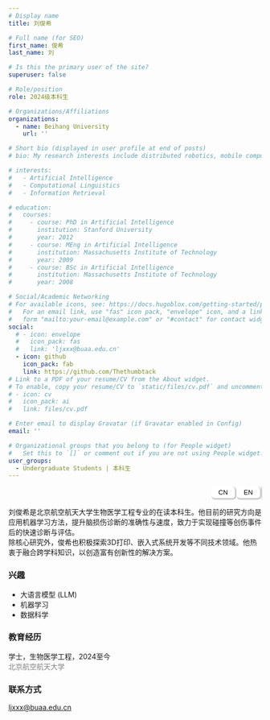 ```yaml
---
# Display name
title: 刘俊希

# Full name (for SEO)
first_name: 俊希
last_name: 刘

# Is this the primary user of the site?
superuser: false

# Role/position
role: 2024级本科生

# Organizations/Affiliations
organizations:
  - name: Beihang University
    url: ''

# Short bio (displayed in user profile at end of posts)
# bio: My research interests include distributed robotics, mobile computing and programmable matter.

# interests:
#   - Artificial Intelligence
#   - Computational Linguistics
#   - Information Retrieval

# education:
#   courses:
#     - course: PhD in Artificial Intelligence
#       institution: Stanford University
#       year: 2012
#     - course: MEng in Artificial Intelligence
#       institution: Massachusetts Institute of Technology
#       year: 2009
#     - course: BSc in Artificial Intelligence
#       institution: Massachusetts Institute of Technology
#       year: 2008

# Social/Academic Networking
# For available icons, see: https://docs.hugoblox.com/getting-started/page-builder/#icons
#   For an email link, use "fas" icon pack, "envelope" icon, and a link in the
#   form "mailto:your-email@example.com" or "#contact" for contact widget.
social:
  # - icon: envelope
  #   icon_pack: fas
  #   link: 'ljxxx@buaa.edu.cn'
  - icon: github
    icon_pack: fab
    link: https://github.com/Thethumbtack
# Link to a PDF of your resume/CV from the About widget.
# To enable, copy your resume/CV to `static/files/cv.pdf` and uncomment the lines below.
# - icon: cv
#   icon_pack: ai
#   link: files/cv.pdf

# Enter email to display Gravatar (if Gravatar enabled in Config)
email: ''

# Organizational groups that you belong to (for People widget)
#   Set this to `[]` or comment out if you are not using People widget.
user_groups:
  - Undergraduate Students | 本科生
---
```


<style>
.tabs {
  display: flex;
  flex-direction: row;       /* 横向排列 */
  justify-content: flex-end; /* 按钮靠右 */
  border-right: 1px solid #ccc; /* 浅灰色右边框 */
  width: 100%;
}

.tablink {
  border: 3px solid #ccc; /* 浅灰色边框 */
  border-left: none;
  border-top: none;
  padding:  4px 1px;
  cursor: pointer;
  width: 50px;
  font-size: 13px;
  text-align: center;
  background-color: white;
  font-family: "Arial Rounded MT Bold", sans-serif;
  border-radius: 8px;
}
</style>

<div class="tabs">
  <button class="tablink" onclick="openTab('cn')">CN</button>
  <button class="tablink" onclick="openTab('en')">EN</button>
</div>


<!-- 中文版本 -->
<div id="cn" class="tabcontent" style="display:block;">

  <p>
    刘俊希是北京航空航天大学生物医学工程专业的在读本科生。他目前的研究方向是应用机器学习方法，提升脑损伤诊断的准确性与速度，致力于实现碰撞等创伤事件后的快速诊断与评估。<br>
    除核心研究外，俊希也积极探索3D打印、嵌入式系统开发等不同技术领域。他热衷于融合跨学科知识，以创造富有创新性的解决方案。
  </p>

  <h3>兴趣</h3>
  <ul>
    <li>大语言模型 (LLM)</li>
    <li>机器学习</li>
    <li>数据科学</li>
  </ul>

  <h3>教育经历</h3>

<div>
  <p><i class="fas fa-graduation-cap"></i> 学士，生物医学工程，2024至今<br>
  <span style="color:gray;">北京航空航天大学</span></p>
</div>

<h3>联系方式</h3>
  <p>
    <i class="fas fa-envelope"></i> <a href="mailto:ljxxx@buaa.edu.cn">ljxxx@buaa.edu.cn</a>
  </p>

</div>


<!-- 英文版本 -->
<div id="en" class="tabcontent" style="display:none;">
  <p>
    Junxi Liu is an undergraduate student majoring in Biomedical Engineering at Beihang University. His current research focuses on applying machine learning techniques to enhance the accuracy and speed of brain injury diagnosis, with a particular emphasis on enabling rapid assessment after traumatic impacts such as collisions.<br><br>
    Beyond his primary research, Junxi is also actively exploring various interdisciplinary fields, including 3D printing and embedded systems development. He is passionate about leveraging diverse technologies to create innovative solutions.
  </p>

  <h3>Interests</h3>
  <ul>
    <li>Computational Science</li>
    <li>Sports</li>
  </ul>

  <h3>Education</h3>

<div>
  <p><i class="fas fa-graduation-cap"></i> BSc in Biomedical Engineering, 2023-Present<br>
  <span style="color:gray;">Beihang University</span></p>
</div>

<h3>Contact</h3>
  <p>
    <i class="fas fa-envelope"></i> <a href="mailto:ljxxx@buaa.edu.cn">ljxxx@buaa.edu.cn</a>
  </p>

</div>

<script>
function openTab(tabName) {
  var i, x;
  x = document.getElementsByClassName("tabcontent");
  for (i = 0; i < x.length; i++) {
    x[i].style.display = "none";
  }
  document.getElementById(tabName).style.display = "block";
}
</script>



